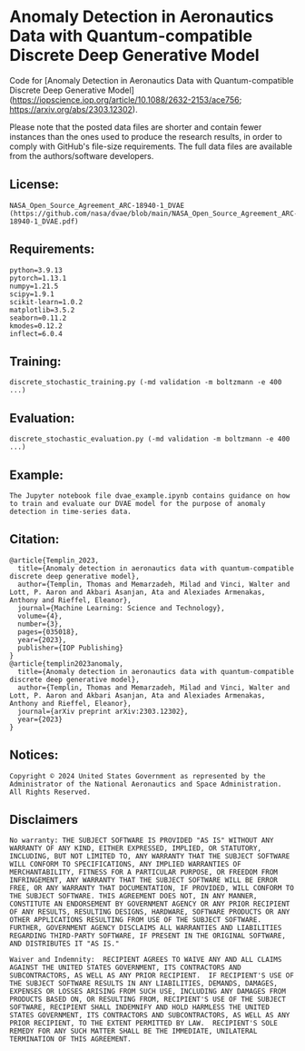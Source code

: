 # Anomaly Detection in Aeronautics Data with Quantum-compatible Discrete Deep Generative Model


Code for [Anomaly Detection in Aeronautics Data with Quantum-compatible Discrete Deep Generative Model] (https://iopscience.iop.org/article/10.1088/2632-2153/ace756; https://arxiv.org/abs/2303.12302).

Please note that the posted data files are shorter and contain fewer instances than the ones used to produce the research results, in order to comply with GitHub's file-size requirements. The full data files are available from the authors/software developers.


## License:
```
NASA_Open_Source_Agreement_ARC-18940-1_DVAE (https://github.com/nasa/dvae/blob/main/NASA_Open_Source_Agreement_ARC-18940-1_DVAE.pdf)
```


## Requirements:
```
python=3.9.13
pytorch=1.13.1
numpy=1.21.5
scipy=1.9.1
scikit-learn=1.0.2
matplotlib=3.5.2
seaborn=0.11.2
kmodes=0.12.2
inflect=6.0.4
```


## Training:
```
discrete_stochastic_training.py (-md validation -m boltzmann -e 400 ...)
```


## Evaluation:
```
discrete_stochastic_evaluation.py (-md validation -m boltzmann -e 400 ...)
```


## Example:
```
The Jupyter notebook file dvae_example.ipynb contains guidance on how to train and evaluate our DVAE model for the purpose of anomaly detection in time-series data.
```


## Citation:
```
@article{Templin_2023,
  title={Anomaly detection in aeronautics data with quantum-compatible discrete deep generative model},
  author={Templin, Thomas and Memarzadeh, Milad and Vinci, Walter and Lott, P. Aaron and Akbari Asanjan, Ata and Alexiades Armenakas, Anthony and Rieffel, Eleanor},
  journal={Machine Learning: Science and Technology},
  volume={4},
  number={3},
  pages={035018},
  year={2023},
  publisher={IOP Publishing}
}
@article{templin2023anomaly,
  title={Anomaly detection in aeronautics data with quantum-compatible discrete deep generative model},
  author={Templin, Thomas and Memarzadeh, Milad and Vinci, Walter and Lott, P. Aaron and Akbari Asanjan, Ata and Alexiades Armenakas, Anthony and Rieffel, Eleanor},
  journal={arXiv preprint arXiv:2303.12302},
  year={2023}
}
```


## Notices:
```
Copyright © 2024 United States Government as represented by the Administrator of the National Aeronautics and Space Administration.  All Rights Reserved.
```


## Disclaimers
```
No warranty: THE SUBJECT SOFTWARE IS PROVIDED "AS IS" WITHOUT ANY WARRANTY OF ANY KIND, EITHER EXPRESSED, IMPLIED, OR STATUTORY, INCLUDING, BUT NOT LIMITED TO, ANY WARRANTY THAT THE SUBJECT SOFTWARE WILL CONFORM TO SPECIFICATIONS, ANY IMPLIED WARRANTIES OF MERCHANTABILITY, FITNESS FOR A PARTICULAR PURPOSE, OR FREEDOM FROM INFRINGEMENT, ANY WARRANTY THAT THE SUBJECT SOFTWARE WILL BE ERROR FREE, OR ANY WARRANTY THAT DOCUMENTATION, IF PROVIDED, WILL CONFORM TO THE SUBJECT SOFTWARE. THIS AGREEMENT DOES NOT, IN ANY MANNER, CONSTITUTE AN ENDORSEMENT BY GOVERNMENT AGENCY OR ANY PRIOR RECIPIENT OF ANY RESULTS, RESULTING DESIGNS, HARDWARE, SOFTWARE PRODUCTS OR ANY OTHER APPLICATIONS RESULTING FROM USE OF THE SUBJECT SOFTWARE.  FURTHER, GOVERNMENT AGENCY DISCLAIMS ALL WARRANTIES AND LIABILITIES REGARDING THIRD-PARTY SOFTWARE, IF PRESENT IN THE ORIGINAL SOFTWARE, AND DISTRIBUTES IT "AS IS."

Waiver and Indemnity:  RECIPIENT AGREES TO WAIVE ANY AND ALL CLAIMS AGAINST THE UNITED STATES GOVERNMENT, ITS CONTRACTORS AND SUBCONTRACTORS, AS WELL AS ANY PRIOR RECIPIENT.  IF RECIPIENT'S USE OF THE SUBJECT SOFTWARE RESULTS IN ANY LIABILITIES, DEMANDS, DAMAGES, EXPENSES OR LOSSES ARISING FROM SUCH USE, INCLUDING ANY DAMAGES FROM PRODUCTS BASED ON, OR RESULTING FROM, RECIPIENT'S USE OF THE SUBJECT SOFTWARE, RECIPIENT SHALL INDEMNIFY AND HOLD HARMLESS THE UNITED STATES GOVERNMENT, ITS CONTRACTORS AND SUBCONTRACTORS, AS WELL AS ANY PRIOR RECIPIENT, TO THE EXTENT PERMITTED BY LAW.  RECIPIENT'S SOLE REMEDY FOR ANY SUCH MATTER SHALL BE THE IMMEDIATE, UNILATERAL TERMINATION OF THIS AGREEMENT. 
```
